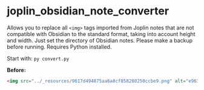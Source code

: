 # joplin_obsidian_note_converter
Allows you to replace all `<img>` tags imported from Joplin notes that are not compatible with Obsidian to the standard format, taking into account height and width. Just set the directory of Obsidian notes. Please make a backup before running. Requires Python installed. 

Start with: `py convert.py`

**Before:**
```html
<img src="../_resources/9617d494875aa6a8cf858280250ccbe9.png" alt="e9634dbf41b1e1d29be78ce21a2d64ac.png" width="750" height="278" class="jop-noMdConv">
